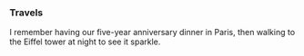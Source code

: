
### Travels
I remember having our five-year anniversary dinner in Paris, then walking to the Eiffel tower at night to see it sparkle.
